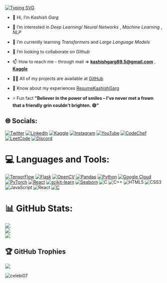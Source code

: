 [![Typing SVG](https://readme-typing-svg.demolab.com/?lines=Hello+there!+👋;Let's+embark+on+a+coding+journey+🚀;Let's+learn+and+grow+together!+🌟)](https://git.io/typing-svg)

- 👋 Hi, I’m $Kashish$ $Garg$
- 👀 I’m interested in $Deep$ $Learning$/ $Neural$ $Networks$ , $Machine$ $Learning$ , $NLP$
- 🌱 I’m currently learning $Transformers$ and $Large$ $Language$ $Models$
- 💞️ I’m looking to collaborate on $Github$
- 📫 How to reach me - through mail => **kashishgarg89.5@gmail.com** , **[Kaggle](https://www.kaggle.com/celebi07)**


- 👨‍💻 All of my projects are available at [GitHub](https://github.com/Celebi07)

- 📄 Know about my experiences [ResumeKashishGarg](https://drive.google.com/file/d/10eo0ZJf3jJDlNO3_S8HK0u-DB0kd31x6/view?usp=sharing)

- ⚡ Fun fact **"Believer in the power of smiles – I've never met a frown that a friendly grin couldn't brighten. 😄"**

## 🌐 Socials:
[![Twitter](https://img.shields.io/badge/Twitter-%231DA1F2.svg?logo=twitter&logoColor=white)](https://twitter.com/Vishi__03)
[![LinkedIn](https://img.shields.io/badge/LinkedIn-%230077B5.svg?logo=linkedin&logoColor=white)](https://www.linkedin.com/in/kashish-garg-94b4472ab/)
[![Kaggle](https://img.shields.io/badge/Kaggle-%2320BEFF.svg?logo=kaggle&logoColor=white)](https://www.kaggle.com/celebi07)
[![Instagram](https://img.shields.io/badge/Instagram-%23E4405F.svg?logo=instagram&logoColor=white)](https://instagram.com/vishi__03?igshid=OGQ5ZDc2ODk2ZA==)
[![YouTube](https://img.shields.io/badge/YouTube-%23FF0000.svg?logo=youtube&logoColor=white)](https://www.youtube.com/@kashishgarg7521/)
[![CodeChef](https://img.shields.io/badge/CodeChef-%235B4638.svg?logo=codechef&logoColor=white)](https://www.codechef.com/users/vishi03)
[![LeetCode](https://img.shields.io/badge/LeetCode-%23FFA116.svg?logo=leetcode&logoColor=white)](https://leetcode.com/Rosalia07/)
[![Discord](https://img.shields.io/badge/Discord-%237289DA.svg?logo=discord&logoColor=white)](https://discord.gg/__vishi07)


# 💻 Languages and Tools:
[![TensorFlow](https://img.shields.io/badge/TensorFlow-%2300599C.svg?style=for-the-badge&logo=tensorflow&logoColor=white)](https://www.tensorflow.org)
[![Flask](https://img.shields.io/badge/Flask-%2300599C.svg?style=for-the-badge&logo=flask&logoColor=white)](https://flask.palletsprojects.com/)
[![OpenCV](https://img.shields.io/badge/OpenCV-%2300599C.svg?style=for-the-badge&logo=opencv&logoColor=white)](https://opencv.org/)
[![Pandas](https://img.shields.io/badge/Pandas-%2300599C.svg?style=for-the-badge&logo=pandas&logoColor=white)](https://pandas.pydata.org/)
[![Python](https://img.shields.io/badge/Python-%2300599C.svg?style=for-the-badge&logo=python&logoColor=white)](https://www.python.org)
[![Google Cloud](https://img.shields.io/badge/Google%20Cloud-%2300599C.svg?style=for-the-badge&logo=google-cloud&logoColor=white)](https://cloud.google.com)
[![PyTorch](https://img.shields.io/badge/PyTorch-%2300599C.svg?style=for-the-badge&logo=pytorch&logoColor=white)](https://pytorch.org/)
[![React](https://img.shields.io/badge/React-%2300599C.svg?style=for-the-badge&logo=react&logoColor=white)](https://reactjs.org/)
[![scikit-learn](https://img.shields.io/badge/scikit--learn-%2300599C.svg?style=for-the-badge&logo=scikit-learn&logoColor=white)](https://scikit-learn.org/)
[![Seaborn](https://img.shields.io/badge/Seaborn-%2300599C.svg?style=for-the-badge&logo=seaborn&logoColor=white)](https://seaborn.pydata.org/)
![C](https://img.shields.io/badge/c-%2300599C.svg?style=for-the-badge&logo=c&logoColor=white)
![C++](https://img.shields.io/badge/c++-%2300599C.svg?style=for-the-badge&logo=c%2B%2B&logoColor=white)
![HTML5](https://img.shields.io/badge/html5-%23E34F26.svg?style=for-the-badge&logo=html5&logoColor=white)
![CSS3](https://img.shields.io/badge/css3-%231572B6.svg?style=for-the-badge&logo=css3&logoColor=white)
![JavaScript](https://img.shields.io/badge/javascript-%23323330.svg?style=for-the-badge&logo=javascript&logoColor=%23F7DF1E)
![React](https://img.shields.io/badge/react-%2320232a.svg?style=for-the-badge&logo=react&logoColor=%2361DAFB)
[![C](https://img.shields.io/badge/C-%2300599C.svg?style=for-the-badge&logo=c&logoColor=white)](https://www.cprogramming.com/)

# 📊 GitHub Stats:
![](https://github-readme-stats.vercel.app/api?username=celebi07&theme=solarized-dark&hide_border=false&include_all_commits=true&count_private=true)<br/>
![](https://github-readme-streak-stats.herokuapp.com/?user=celebi07&theme=solarized-dark&hide_border=false)<br/>
![](https://github-readme-stats.vercel.app/api/top-langs/?username=celebi07&theme=solarized-dark&hide_border=false&include_all_commits=true&count_private=true&layout=compact)


## 🏆 GitHub Trophies
![](https://github-profile-trophy.vercel.app/?username=celebi07&theme=radical&no-frame=false&no-bg=true&margin-w=4)

<p align="left"> <img src="https://komarev.com/ghpvc/?username=celebi07&label=Profile%20views&color=0e75b6&style=flat" alt="celebi07" /> </p>

